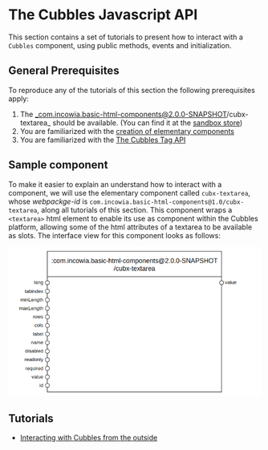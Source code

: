 # The Cubbles Javascript API

This section contains a set of tutorials to present how to interact with a `Cubbles` component, using public methods, events and initialization.

## General Prerequisites

To reproduce any of the tutorials of this section the following prerequisites apply:

1. The _com.incowia.basic-html-components@2.0.0-SNAPSHOT/cubx-textarea_ should be available. (You can find it at the  [sandbox store](https://cubbles.world/sandbox/cubx.core.artifactsearch@1.6.1/artifactsearch/index.html))  
2. You are familiarized with the  [creation of elementary components](../../../first-steps/create-elementary.md)
3. You are familiarized with the [The Cubbles Tag API](../cubbles-tag-api/README.md)

## Sample component

To make it easier to explain an understand how to interact with a component, we will use the elementary component called  `cubx-textarea`, whose _webpackge-id_ is `com.incowia.basic-html-components@1.0/cubx-textarea`, along all tutorials of this section. This component wraps a `<textarea>` html element to enable its use as component within the Cubbles platform, allowing some of the html attributes of a textarea to be available as slots. The interface view for this component looks as follows:

![Interface of the cubx-textarea component](../../../.gitbook/assets/cubx-textarea.png)

## Tutorials

* [Interacting with Cubbles from the outside](./outside-interaction.md)